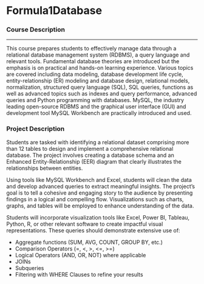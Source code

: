 <h1>Formula1Database</h1>

<h3>Course Description</h3>
<hr>
<p>This course prepares students to effectively manage data through a relational database
management system (RDBMS), a query language and relevant tools. Fundamental
database theories are introduced but the emphasis is on practical and hands-on learning
experience. Various topics are covered including data modeling, database development
life cycle, entity-relationship (ER) modeling and database design, relational models,
normalization, structured query language (SQL), SQL queries, functions as well as
advanced topics such as indexes and query performance, advanced queries and Python
programming with databases. MySQL, the industry leading open-source RDBMS and the
graphical user interface (GUI) and development tool MySQL Workbench are practically
introduced and used.</p>

<h3>Project Description</h3>
<p>Students are tasked with identifying a relational dataset comprising more than 12 tables to design and implement a comprehensive relational database. The project involves creating a database schema and an Enhanced Entity-Relationship (EER) diagram that clearly illustrates the relationships between entities.

Using tools like MySQL Workbench and Excel, students will clean the data and develop advanced queries to extract meaningful insights. The project’s goal is to tell a cohesive and engaging story to the audience by presenting findings in a logical and compelling flow. Visualizations such as charts, graphs, and tables will be employed to enhance understanding of the data.

Students will incorporate visualization tools like Excel, Power BI, Tableau, Python, R, or other relevant software to create impactful visual representations. These queries should demonstrate extensive use of:
<ul>
<li>Aggregate functions (SUM, AVG, COUNT, GROUP BY, etc.)</li>
<li>Comparison Operators (=, <, >, <=, >=)</li>
<li>Logical Operators (AND, OR, NOT) where applicable</li>
<li>JOINs</li>
<li>Subqueries</li>
<li>Filtering with WHERE Clauses to refine your results</li>
</ul>
</p>
